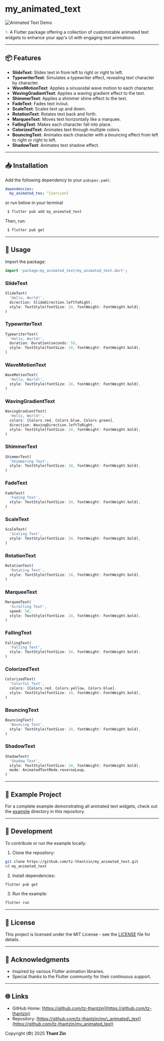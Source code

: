 # my_animated_text

![Animated Text Demo](display/animated_text_demo.gif)

✨ A Flutter package offering a collection of customizable animated text widgets to enhance your app's UI with engaging text animations.

---

## 📦 Features

* **SlideText**: Slides text in from left to right or right to left.
* **TypewriterText**: Simulates a typewriter effect, revealing text character by character.
* **WaveMotionText**: Applies a sinusoidal wave motion to each character.
* **WavingGradientText**: Applies a waving gradient effect to the text.
* **ShimmerText**: Applies a shimmer shine effect to the text.
* **FadeText**: Fades text in/out.
* **ScaleText**: Scales text up and down.
* **RotationText**: Rotates text back and forth.
* **MarqueeText**: Moves text horizontally like a marquee.
* **FallingText**: Makes each character fall into place.
* **ColorizedText**: Animates text through multiple colors.
* **BouncingText**: Animates each character with a bouncing effect from left to right or right to left.
* **ShadowText**: Animates text shadow effect.

---

## 📥 Installation

Add the following dependency to your `pubspec.yaml`:

```yaml
dependencies:
  my_animated_tex: ^{version}
```

or run below in your terminal

```bash
 $ flutter pub add my_animated_text
```

Then, run:

```bash
 $ flutter pub get
```

---

## 🧪 Usage

Import the package:

```dart
import 'package:my_animated_text/my_animated_text.dart';
```

### SlideText

```dart
SlideText(
  'Hello, World!',
  direction: SlideDirection.leftToRight,
  style: TextStyle(fontSize: 24, fontWeight: FontWeight.bold),
)
```

### TypewriterText

```dart
TypewriterText(
  'Hello, World!',
  duration: Duration(seconds: 5),
  style: TextStyle(fontSize: 24, fontWeight: FontWeight.bold),
)
```

### WaveMotionText

```dart
WaveMotionText(
  'Hello, World!',
  style: TextStyle(fontSize: 24, fontWeight: FontWeight.bold),
)
```

### WavingGradientText

```dart
WavingGradientText(
  'Hello, World!',
  colors: [Colors.red, Colors.blue, Colors.green],
  direction: WavingDirection.leftToRight,
  style: TextStyle(fontSize: 24, fontWeight: FontWeight.bold),
)
```

### ShimmerText

```dart
ShimmerText(
  'Shimmering Text',
  style: TextStyle(fontSize: 24, fontWeight: FontWeight.bold),
)
```

### FadeText

```dart
FadeText(
  'Fading Text',
  style: TextStyle(fontSize: 24, fontWeight: FontWeight.bold),
)
```

### ScaleText

```dart
ScaleText(
  'Scaling Text',
  style: TextStyle(fontSize: 24, fontWeight: FontWeight.bold),
)
```

### RotationText

```dart
RotationText(
  'Rotating Text',
  style: TextStyle(fontSize: 24, fontWeight: FontWeight.bold),
)
```

### MarqueeText

```dart
MarqueeText(
  'Scrolling Text',
  speed: 50,
  style: TextStyle(fontSize: 24, fontWeight: FontWeight.bold),
)
```

### FallingText

```dart
FallingText(
  'Falling Text',
  style: TextStyle(fontSize: 24, fontWeight: FontWeight.bold),
)
```

### ColorizedText

```dart
ColorizedText(
  'Colorful Text',
  colors: [Colors.red, Colors.yellow, Colors.blue],
  style: TextStyle(fontSize: 24, fontWeight: FontWeight.bold),
)
```

### BouncingText

```dart
BouncingText(
  'Bouncing Text',
  style: TextStyle(fontSize: 24, fontWeight: FontWeight.bold),
)
```

### ShadowText

```dart
ShadowText(
  'Shadow Text',
  style: TextStyle(fontSize: 24, fontWeight: FontWeight.bold),
  mode: AnimatedTextMode.reverseLoop,
)
```

---

## 📄 Example Project

For a complete example demonstrating all animated text widgets, check out the [example](example/) directory in this repository.

---

## 🔧 Development

To contribute or run the example locally:

1. Clone the repository:

```bash
git clone https://github.com/tz-thantzin/my_animated_text.git
cd my_animated_text
```

2. Install dependencies:

```bash
flutter pub get
```

3. Run the example:

```bash
flutter run
```

---

## 📝 License

This project is licensed under the MIT License - see the [LICENSE](LICENSE) file for details.

---

## 📣 Acknowledgments

* Inspired by various Flutter animation libraries.
* Special thanks to the Flutter community for their continuous support.

---

## 🌐 Links

* GitHub Home: [https://github.com/tz-thantzin](https://github.com/tz-thantzin)
* Repository: [https://github.com/tz-thantzin/my\_animated\_text](https://github.com/tz-thantzin/my_animated_text)

Copyright (©️) 2025 __Thant Zin__